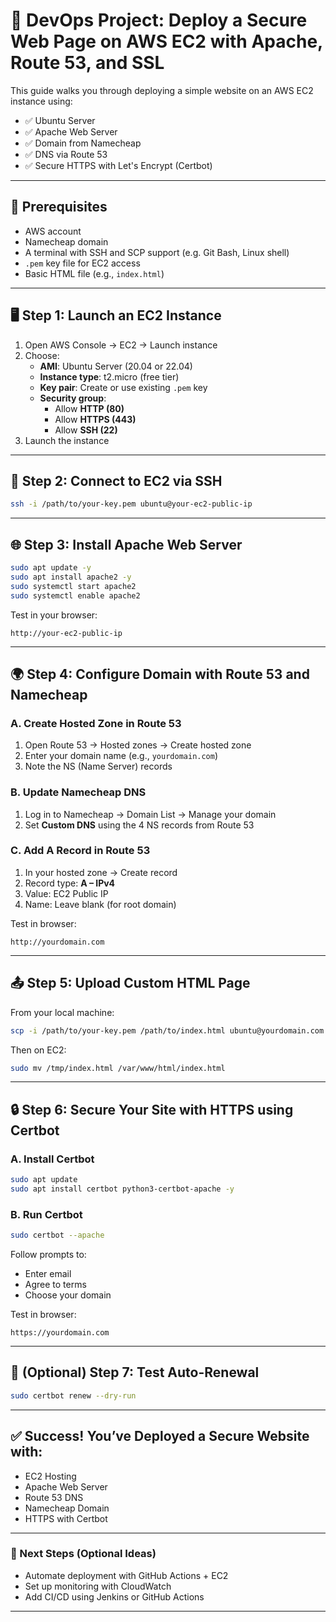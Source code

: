 
# 🚀 DevOps Project: Deploy a Secure Web Page on AWS EC2 with Apache, Route 53, and SSL

This guide walks you through deploying a simple website on an AWS EC2 instance using:

- ✅ Ubuntu Server
- ✅ Apache Web Server
- ✅ Domain from Namecheap
- ✅ DNS via Route 53
- ✅ Secure HTTPS with Let's Encrypt (Certbot)

---

## 🔧 Prerequisites

- AWS account
- Namecheap domain
- A terminal with SSH and SCP support (e.g. Git Bash, Linux shell)
- `.pem` key file for EC2 access
- Basic HTML file (e.g., `index.html`)

---

## 🖥️ Step 1: Launch an EC2 Instance

1. Open AWS Console → EC2 → Launch instance
2. Choose:
   - **AMI**: Ubuntu Server (20.04 or 22.04)
   - **Instance type**: t2.micro (free tier)
   - **Key pair**: Create or use existing `.pem` key
   - **Security group**:
     - Allow **HTTP (80)**
     - Allow **HTTPS (443)**
     - Allow **SSH (22)**
3. Launch the instance

---

## 🔑 Step 2: Connect to EC2 via SSH

```bash
ssh -i /path/to/your-key.pem ubuntu@your-ec2-public-ip
```

---

## 🌐 Step 3: Install Apache Web Server

```bash
sudo apt update -y
sudo apt install apache2 -y
sudo systemctl start apache2
sudo systemctl enable apache2
```

Test in your browser:

```
http://your-ec2-public-ip
```

---

## 🌍 Step 4: Configure Domain with Route 53 and Namecheap

### A. Create Hosted Zone in Route 53

1. Open Route 53 → Hosted zones → Create hosted zone
2. Enter your domain name (e.g., `yourdomain.com`)
3. Note the NS (Name Server) records

### B. Update Namecheap DNS

1. Log in to Namecheap → Domain List → Manage your domain
2. Set **Custom DNS** using the 4 NS records from Route 53

### C. Add A Record in Route 53

1. In your hosted zone → Create record
2. Record type: **A – IPv4**
3. Value: EC2 Public IP
4. Name: Leave blank (for root domain)

Test in browser:

```
http://yourdomain.com
```

---

## 📤 Step 5: Upload Custom HTML Page

From your local machine:

```bash
scp -i /path/to/your-key.pem /path/to/index.html ubuntu@yourdomain.com:/tmp
```

Then on EC2:

```bash
sudo mv /tmp/index.html /var/www/html/index.html
```

---

## 🔒 Step 6: Secure Your Site with HTTPS using Certbot

### A. Install Certbot

```bash
sudo apt update
sudo apt install certbot python3-certbot-apache -y
```

### B. Run Certbot

```bash
sudo certbot --apache
```

Follow prompts to:
- Enter email
- Agree to terms
- Choose your domain

Test in browser:

```
https://yourdomain.com
```

---

## 🔁 (Optional) Step 7: Test Auto-Renewal

```bash
sudo certbot renew --dry-run
```

---

## ✅ Success! You’ve Deployed a Secure Website with:

- EC2 Hosting
- Apache Web Server
- Route 53 DNS
- Namecheap Domain
- HTTPS with Certbot

---

### 🧩 Next Steps (Optional Ideas)

- Automate deployment with GitHub Actions + EC2
- Set up monitoring with CloudWatch
- Add CI/CD using Jenkins or GitHub Actions

---
